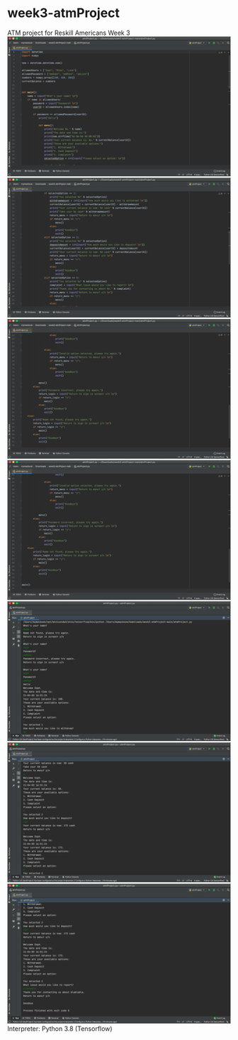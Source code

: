 # week3-atmProject
ATM project for Reskill Americans Week 3
![](screenshots/input_1.png)
![](screenshots/input_2.png)
![](screenshots/input_3.png)
![](screenshots/input_4.png)
![](screenshots/output_1.png)
![](screenshots/output_2.png)
![](screenshots/output_3.png)
Interpreter: Python 3.8 (Tensorflow)
